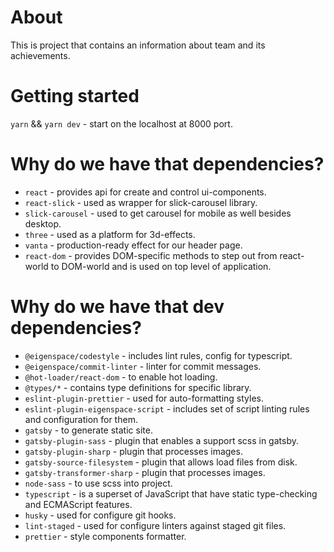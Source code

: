 # About

This is project that contains an information about team and its achievements.

# Getting started

`yarn` && `yarn dev` - start on the localhost at 8000 port.

# Why do we have that dependencies?

* `react` - provides api for create and control ui-components.
* `react-slick` - used as wrapper for slick-carousel library.
* `slick-carousel` - used to get carousel for mobile as well besides desktop.
* `three` - used as a platform for 3d-effects.
* `vanta` - production-ready effect for our header page.
* `react-dom` - provides DOM-specific methods to step out from react-world
to DOM-world and is used on top level of application.

# Why do we have that dev dependencies?

* `@eigenspace/codestyle` - includes lint rules, config for typescript.
* `@eigenspace/commit-linter` - linter for commit messages.
* `@hot-loader/react-dom` - to enable hot loading.
* `@types/*` - contains type definitions for specific library.
* `eslint-plugin-prettier` - used for auto-formatting styles.
* `eslint-plugin-eigenspace-script` - includes set of script linting rules and configuration for them.
* `gatsby` - to generate static site.
* `gatsby-plugin-sass` - plugin that enables a support scss in gatsby.
* `gatsby-plugin-sharp` - plugin that processes images.
* `gatsby-source-filesystem` - plugin that allows load files from disk.
* `gatsby-transformer-sharp` - plugin that processes images.
* `node-sass` - to use scss into project.
* `typescript` - is a superset of JavaScript that have static type-checking and ECMAScript features.
* `husky` - used for configure git hooks.
* `lint-staged` - used for configure linters against staged git files.
* `prettier` - style components formatter.
